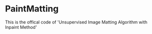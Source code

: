 # PaintMatting
This is the offical code of 'Unsupervised Image Matting Algorithm with Inpaint Method'

